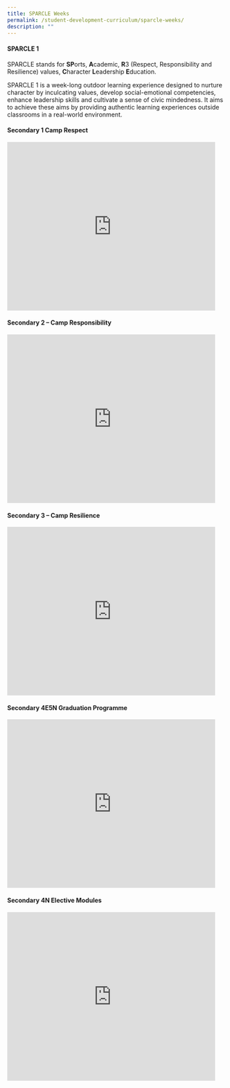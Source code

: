 ```yaml
---
title: SPARCLE Weeks
permalink: /student-development-curriculum/sparcle-weeks/
description: ""
---
```

#### **SPARCLE 1**

SPARCLE stands for&nbsp;**SP**orts,&nbsp;**A**cademic,&nbsp;**R**3&nbsp;(Respect, Responsibility and Resilience) values,&nbsp;**C**haracter&nbsp;**L**eadership&nbsp;**E**ducation.  
  
SPARCLE 1 is a week-long outdoor learning experience designed to nurture character by inculcating values, develop social-emotional competencies, enhance leadership skills and cultivate a sense of civic mindedness. It aims to achieve these aims by providing authentic learning experiences&nbsp;outside classrooms in a real-world environment.
#### **Secondary 1 Camp Respect**
<iframe allowfullscreen="true" height="389" width="480" frameborder="0" src="https://docs.google.com/presentation/d/e/2PACX-1vQ3vnbyYnOJx6FO5qLszIxHEpvceSFVZTyS2SkeNJLPC1IskTsT_SgU6vh-DfWCBA/embed?start=false&amp;loop=false&amp;delayms=3000"></iframe>

#### ****Secondary 2 – Camp Responsibility****
<iframe src="https://docs.google.com/presentation/d/e/2PACX-1vT5DFF2_UVGKzL-ejqrA54KNIJU3o219Z8VzjlEI8AdqL1Jhjoe0F9nTGPWfY7XGQ/embed?start=false&amp;loop=false&amp;delayms=3000" frameborder="0" width="480" height="389" allowfullscreen="true"></iframe>

#### ****Secondary 3 – Camp Resilience****
<iframe src="https://docs.google.com/presentation/d/e/2PACX-1vSqvrD_eYv4uf85BMgdCO2RSQHW1GproDQLUonJSu-GjMi_dKylntgEnmCyE6KliQ/embed?start=false&amp;loop=false&amp;delayms=3000" frameborder="0" width="480" height="389" allowfullscreen="true"></iframe>

#### ****Secondary 4E5N Graduation Programme****
<iframe src="https://docs.google.com/presentation/d/e/2PACX-1vT44LPg8Rdq5EoQqwvfxIyJ2uQhOJIePdwl1UU5PX-IUR9UQ1Mom-e3z-O7qxrnsw/embed?start=false&amp;loop=false&amp;delayms=3000" frameborder="0" width="480" height="389" allowfullscreen="true"></iframe>

#### ****Secondary 4N  Elective Modules****
<iframe src="https://docs.google.com/presentation/d/e/2PACX-1vSSknhKVeZf7AvstK2-Gl-uNybVQs00lcjeaVQ-YKdQXVxPZ1RtLmvIW2n-XlkHBA/embed?start=false&amp;loop=false&amp;delayms=3000" frameborder="0" width="480" height="389" allowfullscreen="true"></iframe>


